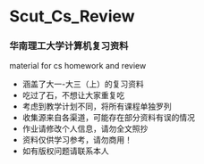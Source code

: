 # Scut_Cs_Review
### 华南理工大学计算机复习资料
material for cs homework and review
- 涵盖了大一-大三（上）的复习资料
- 吃过了石，不想让大家重复吃
- 考虑到教学计划不同，将所有课程单独罗列
- 收集源来自各渠道，可能存在部分资料有误的情况
- 作业请修改个人信息，请勿全文照抄
- 资料仅供学习参考，请勿商用！
- 如有版权问题请联系本人
